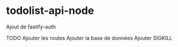 # todolist-api-node

Ajout de fastify-auth

TODO
    Ajouter les routes
    Ajouter la base de données
    Ajouter SIGKILL
